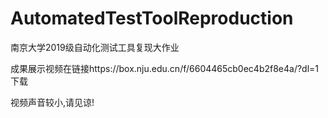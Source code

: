 # AutomatedTestToolReproduction 
南京大学2019级自动化测试工具复现大作业

成果展示视频在链接https://box.nju.edu.cn/f/6604465cb0ec4b2f8e4a/?dl=1 下载

视频声音较小,请见谅!
